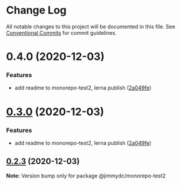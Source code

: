 # Change Log

All notable changes to this project will be documented in this file.
See [Conventional Commits](https://conventionalcommits.org) for commit guidelines.

# 0.4.0 (2020-12-03)


### Features

* add readme to monorepo-test2, lerna publish ([2a049fe](http://bitbucket.org/lividturkey/lerna-example/commits/2a049fe4855d07338d4a8b88816b8fce25b1d291))





# [0.3.0](https://github.com/Jimmydalecleveland/lerna-example/compare/v0.2.3...v0.3.0) (2020-12-03)


### Features

* add readme to monorepo-test2, lerna publish ([2a049fe](https://github.com/Jimmydalecleveland/lerna-example/commit/2a049fe4855d07338d4a8b88816b8fce25b1d291))





## [0.2.3](https://github.com/Jimmydalecleveland/lerna-example/compare/v0.2.2...v0.2.3) (2020-12-03)

**Note:** Version bump only for package @jimmydc/monorepo-test2
